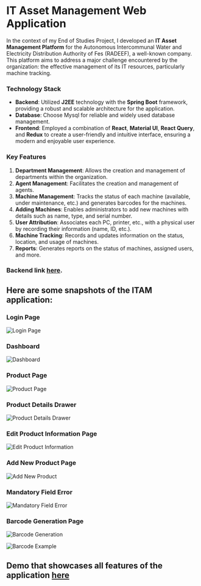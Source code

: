 # **IT Asset Management Web Application**

In the context of my End of Studies Project, I developed an **IT Asset Management Platform** for the Autonomous Intercommunal Water and Electricity Distribution Authority of Fes (RADEEF), a well-known company. This platform aims to address a major challenge encountered by the organization: the effective management of its IT resources, particularly machine tracking.

### Technology Stack

- **Backend**: Utilized **J2EE** technology with the **Spring Boot** framework, providing a robust and scalable architecture for the application.
- **Database**: Choose Mysql for reliable and widely used database management.
- **Frontend**: Employed a combination of **React**, **Material UI**, **React Query**, and **Redux** to create a user-friendly and intuitive interface, ensuring a modern and enjoyable user experience.

### Key Features

1. **Department Management**: Allows the creation and management of departments within the organization.
2. **Agent Management**: Facilitates the creation and management of agents.
3. **Machine Management**: Tracks the status of each machine (available, under maintenance, etc.) and generates barcodes for the machines.
4. **Adding Machines**: Enables administrators to add new machines with details such as name, type, and serial number.
5. **User Attribution**: Associates each PC, printer, etc., with a physical user by recording their information (name, ID, etc.).
6. **Machine Tracking**: Records and updates information on the status, location, and usage of machines.
7. **Reports**: Generates reports on the status of machines, assigned users, and more.

### Backend link [here](https://github.com/zakariaelaoufi/gestion-parc-informatique-backEnd).

## Here are some snapshots of the ITAM application:

### Login Page
![Login Page](https://github.com/user-attachments/assets/9342dacc-1c11-4921-98ca-577a4cf1034c)

### Dashboard
![Dashboard](https://github.com/user-attachments/assets/5e8bdc40-1cde-41f5-961e-980986a815b5)

### Product Page
![Product Page](https://github.com/user-attachments/assets/2d42dfd3-1b4e-4a07-864c-de8e51d24840)

### Product Details Drawer
![Product Details Drawer](https://github.com/user-attachments/assets/f61259c0-ff9f-4654-b115-45ed84ea3eb4)

### Edit Product Information Page
![Edit Product Information](https://github.com/user-attachments/assets/412b8582-7f6e-423d-9b91-b63a7a2fef0e)

### Add New Product Page
![Add New Product](https://github.com/user-attachments/assets/67294786-a56a-4cf1-851c-c30d3fe1000d)

### Mandatory Field Error
![Mandatory Field Error](https://github.com/user-attachments/assets/369428bd-36d4-4b9e-af3c-93fdb5427ea3)

### Barcode Generation Page
![Barcode Generation](https://github.com/user-attachments/assets/77010ff6-8cda-4edf-9cc3-73868a207b55)

![Barcode Example](https://github.com/user-attachments/assets/8ff5ce51-f124-40da-91ba-a3047c1717e6)

## Demo that showcases all features of the application [here](https://youtu.be/AY13gHDwWwg?si=MbX1d3bQD3DkpbVm)
